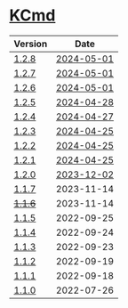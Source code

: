 # [KCmd](https://doc.kaven.xyz/KCmd/)

| Version | Date |
|---|---|
| [1.2.8](1.2.8) | [2024-05-01](# "2024-05-01T06:45:30.387Z") |
| [1.2.7](1.2.7) | [2024-05-01](# "2024-05-01T03:36:25.419Z") |
| [1.2.6](1.2.6) | [2024-05-01](# "2024-05-01T01:06:44.029Z") |
| [1.2.5](1.2.5) | [2024-04-28](# "2024-04-28T14:07:48.040Z") |
| [1.2.4](1.2.4) | [2024-04-27](# "2024-04-27T02:01:37.142Z") |
| [1.2.3](1.2.3) | [2024-04-25](# "2024-04-25T13:32:26.585Z") |
| [1.2.2](1.2.2) | [2024-04-25](# "2024-04-25T12:07:48.779Z") |
| [1.2.1](1.2.1) | [2024-04-25](# "2024-04-25T11:47:13.393Z") |
| [1.2.0](1.2.0) | [2023-12-02](# "2023-12-02T06:22:10.133Z") |
| [1.1.7](1.1.7) | 2023-11-14 |
| [~~1.1.6~~](1.1.6) | 2023-11-14 |
| [1.1.5](1.1.5) | 2022-09-25 |
| [1.1.4](1.1.4) | 2022-09-24 |
| [1.1.3](1.1.3) | 2022-09-23 |
| [1.1.2](1.1.2) | 2022-09-19 |
| [1.1.1](1.1.1) | 2022-09-18 |
| [1.1.0](1.1.0) | 2022-07-26 |
